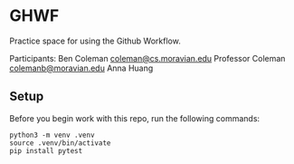 
# GHWF

Practice space for using the Github Workflow.

Participants:
Ben Coleman <coleman@cs.moravian.edu>
Professor Coleman <colemanb@moravian.edu>
Anna Huang



## Setup

Before you begin work with this repo, run the following commands:

```
python3 -m venv .venv
source .venv/bin/activate
pip install pytest
```
